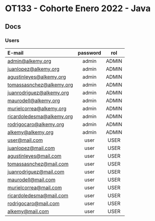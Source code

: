 # OT133 - Cohorte Enero 2022 - Java

## Docs

### Users

| E-mail                    | password |  rol  |
| :------------------------ | :------: | :---: |
| admin@alkemy.org          |  admin   | ADMIN |
| juanlopez@alkemy.org      |  admin   | ADMIN |
| agustinleyes@alkemy.org   |  admin   | ADMIN |
| tomassasnchez@alkemy.org  |  admin   | ADMIN |
| juanrodriguez@alkemy.org  |  admin   | ADMIN |
| maurodell@alkemy.org      |  admin   | ADMIN |
| murielcorrea@alkemy.org   |  admin   | ADMIN |
| ricardoledesma@alkemy.org |  admin   | ADMIN |
| rodrigocaro@alkemy.org    |  admin   | ADMIN |
| alkemy@alkemy.org         |  admin   | ADMIN |
| user@mail.com             |   user   | USER  |
| juanlopez@mail.com        |   user   | USER  |
| agustinleyes@mail.com     |   user   | USER  |
| tomassasnchez@mail.com    |   user   | USER  |
| juanrodriguez@mail.com    |   user   | USER  |
| maurodell@mail.com        |   user   | USER  |
| murielcorrea@mail.com     |   user   | USER  |
| ricardoledesma@mail.com   |   user   | USER  |
| rodrigocaro@mail.com      |   user   | USER  |
| alkemy@mail.com           |   user   | USER  |
